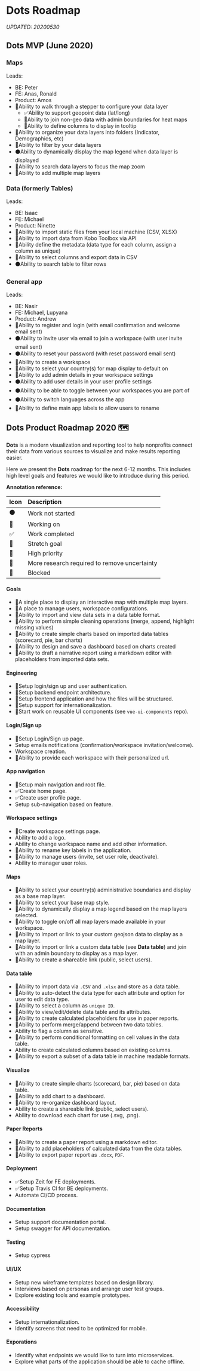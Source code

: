 # Dots Roadmap

_UPDATED: 20200530_

## Dots MVP \(June 2020\)

### Maps

Leads:

* BE: Peter
* FE: Anas, Ronald
* Product: Amos
* 🌲Ability to walk through a stepper to configure your data layer
  * ✅Ability to support geopoint data \(lat/long\)
  * 🏃Ability to join non-geo data with admin boundaries for heat maps
  * 🏃Ability to define columns to display in tooltip
* 🌲Ability to organize your data layers into folders \(Indicator, Demographics, etc\)
* 🏃Ability to filter by your data layers
* ⚫️Ability to dynamically display the map legend when data layer is displayed
* 🚀Ability to search data layers to focus the map zoom
* 🌲Ability to add multiple map layers

### Data \(formerly Tables\)

Leads:

* BE: Isaac
* FE: Michael
* Product: Ninette
* 🏃Ability to import static files from your local machine \(CSV, XLSX\)
* 🏃Ability to import data from Kobo Toolbox via API
* 🌲Ability define the metadata \(data type for each column, assign a column as unique\)
* 🚀Ability to select columns and export data in CSV
* ⚫️Ability to search table to filter rows

### General app

Leads:

* BE: Nasir
* FE: Michael, Lupyana
* Product: Andrew
* 🏃Ability to register and login \(with email confirmation and welcome email sent\)
* ⚫️Ability to invite user via email to join a workspace \(with user invite email sent\)
* ⚫️Ability to reset your password \(with reset password email sent\)
* 🏃Ability to create a workspace
* 🌲Ability to select your country\(s\) for map display to default on
* 🏃Ability to add admin details in your workspace settings
* ⚫️Ability to add user details in your user profile settings
* ⚫️Ability to be able to toggle between your workspaces you are part of
* ⚫️Ability to switch languages across the app
* 🚀Ability to define main app labels to allow users to rename

## Dots Product Roadmap 2020 🗺️

**Dots** is a modern visualization and reporting tool to help nonprofits connect their data from various sources to visualize and make results reporting easier.

Here we present the **Dots** roadmap for the next 6-12 months. This includes high level goals and features we would like to introduce during this period.

**Annotation reference:**

| Icon | Description |
| :--- | :--- |
| ⚫️ | Work not started |
| 🏃 | Working on |
| ✅ | Work completed |
| 🚀 | Stretch goal |
| 🌲 | High priority |
| 🔵 | More research required to remove uncertainty |
| 🔴 | Blocked |

#### Goals

* 🌲A single place to display an interactive map with multiple map layers.
* 🌲A place to manage users, workspace configurations.
* 🌲Ability to import and view data sets in a data table format.
* 🚀Ability to perform simple cleaning operations \(merge, append, highlight missing values\)
* 🔵Ability to create simple charts based on imported data tables \(scorecard, pie, bar charts\)
* 🔵Ability to design and save a dashboard based on charts created
* 🔵Ability to draft a narrative report using a markdown editor with placeholders from imported data sets.

#### Engineering

* 🏃Setup login/sign up and user authentication.
* 🏃Setup backend endpoint architecture.
* 🏃Setup frontend application and how the files will be structured.
* 🏃Setup support for internationalization.
* 🏃Start work on reusable UI components \(see `vue-ui-components` repo\).

#### Login/Sign up

* 🏃Setup Login/Sign up page.
* Setup emails notifications \(confirmation/workspace invitation/welcome\).
* Workspace creation.
* 🚀Ability to provide each workspace with their personalized url.

#### App navigation

* 🏃Setup main navigation and root file.
* ✅Create home page.
* ✅Create user profile page.
* Setup sub-navigation based on feature.

#### Workspace settings

* 🏃Create workspace settings page.
* Ability to add a logo.
* Ability to change workspace name and add other information.
* 🌲Ability to rename key labels in the application.
* 🌲Ability to manage users \(invite, set user role, deactivate\).
* Ability to manager user roles.

#### Maps

* 🌲Ability to select your country\(s\) administrative boundaries and display as a base map layer.
* 🚀Ability to select your base map style.
* 🌲Ability to dynamically display a map legend based on the map layers selected.
* 🌲Ability to toggle on/off all map layers made available in your workspace.
* 🌲Ability to import or link to your custom geojson data to display as a map layer.
* 🚀Ability to import or link a custom data table \(see **Data table**\) and join with an admin boundary to display as a map layer.
* 🚀Ability to create a shareable link \(public, select users\).

#### Data table

* 🌲Ability to import data via `.CSV` and `.xlsx` and store as a data table.
* 🔵Ability to auto-detect the data type for each attribute and option for user to edit data type.
* 🌲Ability to select a column as `unique ID`.
* 🌲Ability to view/edit/delete data table and its attributes.
* 🔵Ability to create calculated placeholders for use in paper reports.
* 🚀Ability to perform merge/append between two data tables.
* Ability to flag a column as sensitive.
* 🚀Ability to perform conditional formatting on cell values in the data table.
* Ability to create calculated columns based on existing columns.
* 🔵Ability to export a subset of a data table in machine readable formats.

#### Visualize

* 🌲Ability to create simple charts \(scorecard, bar, pie\) based on data table.
* 🌲Ability to add chart to a dashboard.
* 🚀Ability to re-organize dashboard layout.
* Ability to create a shareable link \(public, select users\).
* Ability to download each chart for use \(.svg, .png\).

#### Paper Reports

* 🌲Ability to create a paper report using a markdown editor.
* 🚀Ability to add placeholders of calculated data from the data tables.
* 🌲Ability to export paper report as `.docx`, `PDF`.

#### Deployment

* ✅Setup Zeit for FE deployments.
* ✅Setup Travis CI for BE deployments.
* Automate CI/CD process.

#### Documentation

* Setup support documentation portal.
* Setup swagger for API documentation.

#### Testing

* Setup cypress

#### UI/UX

* Setup new wireframe templates based on design library.
* Interviews based on personas and arrange user test groups.
* Explore existing tools and example prototypes.

#### Accessibility

* Setup internationalization.
* Identify screens that need to be optimized for mobile.

#### Exporations

* Identify what endpoints we would like to turn into microservices.
* Explore what parts of the application should be able to cache offline.

